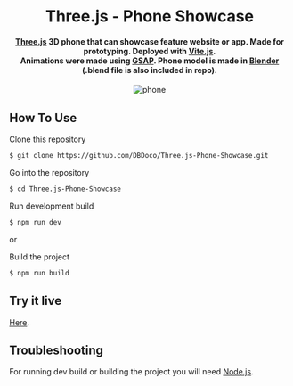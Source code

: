 
<h1 align="center">
  Three.js - Phone Showcase
  <br>
</h1>

<h4 align="center"><a href="https://threejs.org" target="_blank">Three.js</a> 3D phone that can showcase feature website or app. Made for prototyping. Deployed with <a href="https://vitejs.dev" target="_blank">Vite.js</a>.<br>Animations were made using <a href="https://greensock.com/gsap/">GSAP</a>. Phone model is made in <a href="https://www.blender.org"> Blender</a> (.blend file is also included in repo).</h4>

<p align="center">
  <img src="https://media0.giphy.com/media/P1MKKlweLBBtlmarrp/giphy.gif?cid=790b76110f996ba10bbf380f9a17d3a9292272044a323bc6&rid=giphy.gif&ct=g" alt="phone" />
</p>





## How To Use

Clone this repository
```bash
$ git clone https://github.com/DBDoco/Three.js-Phone-Showcase.git
```
Go into the repository
```bash
$ cd Three.js-Phone-Showcase
```
Run development build
```bash
$ npm run dev
```

or

Build the project
```bash
$ npm run build
```

## Try it live
<a href="">Here</a>.


## Troubleshooting

For running dev build or building the project you will need <a href="https://nodejs.org/en/">Node.js</a>.
